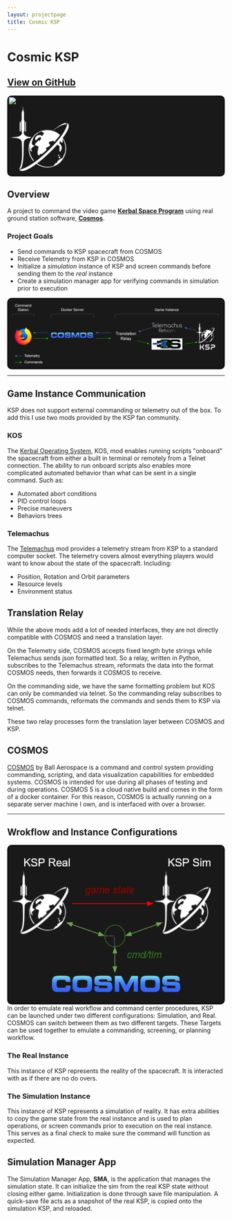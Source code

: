 ```yaml
---
layout: projectpage
title: Cosmic KSP
---
```


# **Cosmic KSP**

## **[View on GitHub](https://github.com/Timin8er/CosmicKSP)**

<div class="row p-1 my-3" style="border-radius: 10px; border-style: solid; border-color: #121212; border-width: 4px; background-color: #191919;">

  <div class="col d-flex align-items-center">
    <img class="figure-img img-fluid mx-auto w-75" src="https://ballaerospace.github.io/cosmos-website/img/COSMOS.png">
  </div>

  <div class="col d-flex align-items-center ">
    <!-- <img class="figure-img img-fluid mx-auto h-75" src="https://www.kerbalspaceprogram.com/wp-content/uploads/2019/08/mercury-logo-white-new.png"> -->
    <img class="figure-img img-fluid mx-auto h-75" src="/content/images/KSP.png">
  </div>

</div>

## **Overview**
A project to command the video game **[Kerbal Space Program](https://www.kerbalspaceprogram.com/)** using real ground station software, **[Cosmos](https://cosmosc2.com/)**.

### Project Goals
- Send commands to KSP spacecraft from COSMOS
- Receive Telemetry from KSP in COSMOS
- Initialize a *simulation* instance of KSP and screen commands before sending them to the *real* instance
- Create a simulation manager app for verifying commands in simulation prior to execution

<div class="row p-1 my-3" style="border-radius: 10px; border-style: solid; border-color: #121212; border-width: 4px; background-color: #191919;">
  <div class="col d-flex align-items-center">
    <img class="figure-img img-fluid mx-auto w-90" src="/content/images/CosmicKspDataFlow.png">
  </div>
</div>

___

## **Game Instance Communication**
KSP does not support external commanding or telemetry out of the box. To add this I use two mods provided by the KSP fan community.

### **KOS**
The [Kerbal Operating System](https://ksp-kos.github.io/KOS/), KOS, mod enables running scripts "onboard" the spacecraft from either a built in terminal or remotely from a Telnet connection.
The ability to run onboard scripts also enables more complicated automated behavior than what can be sent in a single command. Such as:
- Automated abort conditions
- PID control loops
- Precise maneuvers
- Behaviors trees

### **Telemachus**
The [Telemachus](https://github.com/TeleIO/Telemachus-1) mod provides a telemetry stream from KSP to a standard computer socket.
The telemetry covers almost everything players would want to know about the state of the spacecraft. Including:
- Position, Rotation and Orbit parameters
- Resource levels
- Environment status

## **Translation Relay**
While the above mods add a lot of needed interfaces, they are not directly compatible with COSMOS and need a translation layer.

On the Telemetry side, COSMOS accepts fixed length byte strings while Telemachus sends json formatted text.
So a relay, written in Python, subscribes to the Telemachus stream, reformats the data into the format COSMOS needs, then forwards it COSMOS to receive.

On the commanding side, we have the same formatting problem but KOS can only be commanded via telnet. So the commanding relay subscribes to COSMOS commands, reformats the commands and sends them to KSP via telnet.

These two relay processes form the translation layer between COSMOS and KSP.

## **COSMOS**
[COSMOS](https://cosmosc2.com/) by Ball Aerospace is a command and control system providing commanding, scripting, and data visualization capabilities for embedded systems. COSMOS is intended for use during all phases of testing and during operations.
COSMOS 5 is a cloud native build and comes in the form of a docker container. For this reason, COSMOS is actually running on a separate server machine I own, and is interfaced with over a browser.

___

## **Wrokflow and Instance Configurations**
<div class="row p-1 my-3" style="border-radius: 10px; border-style: solid; border-color: #121212; border-width: 4px; background-color: #191919;">
  <div class="col d-flex align-items-center">
    <img class="figure-img img-fluid mx-auto w-90" src="/content/images/realSimflow.png">
  </div>
</div>
In order to emulate real workflow and command center procedures, KSP can be launched under two different configurations: Simulation, and Real. COSMOS can switch between them as two different targets. These Targets can be used together to emulate a commanding, screening, or planning workflow.

### **The Real Instance**
This instance of KSP represents the reality of the spacecraft. It is interacted with as if there are no do overs.

### **The Simulation Instance**
This instance of KSP represents a simulation of reality. It has extra abilities to copy the game state from the real instance and is used to plan operations, or screen commands prior to execution on the real instance. This serves as a final check to make sure the command will function as expected.

## **Simulation Manager App**
The Simulation Manager App, **SMA**, is the application that manages the simulation state. It can initialize the sim from the real KSP state without closing either game.
Initialization is done through save file manipulation. A quick-save file acts as a snapshot of the real KSP, is copied onto the simulation KSP, and reloaded.
